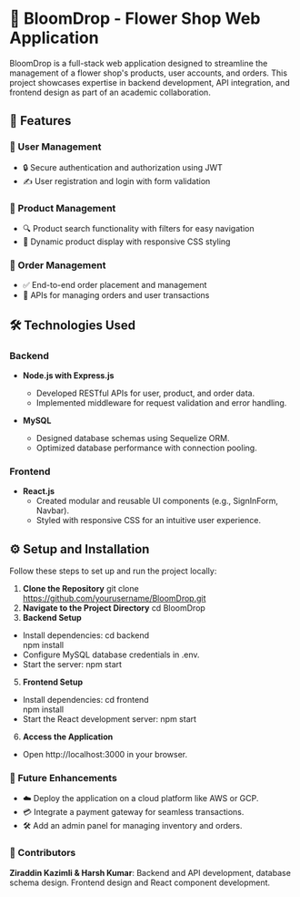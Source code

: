 # 🌸 BloomDrop - Flower Shop Web Application

BloomDrop is a full-stack web application designed to streamline the management of a flower shop's products, user accounts, and orders. This project showcases expertise in backend development, API integration, and frontend design as part of an academic collaboration.

## 🚀 Features

### 🌟 User Management
- 🔒 Secure authentication and authorization using JWT
- ✍️ User registration and login with form validation

### 🌺 Product Management
- 🔍 Product search functionality with filters for easy navigation
- 📱 Dynamic product display with responsive CSS styling

### 🛒 Order Management
- ✅ End-to-end order placement and management
- 📡 APIs for managing orders and user transactions

## 🛠️ Technologies Used

### Backend
- **Node.js with Express.js**
  - Developed RESTful APIs for user, product, and order data.
  - Implemented middleware for request validation and error handling.
  
- **MySQL**
  - Designed database schemas using Sequelize ORM.
  - Optimized database performance with connection pooling.

### Frontend
- **React.js**
  - Created modular and reusable UI components (e.g., SignInForm, Navbar).
  - Styled with responsive CSS for an intuitive user experience.

## ⚙️ Setup and Installation

Follow these steps to set up and run the project locally:

1. **Clone the Repository**
   git clone https://github.com/yourusername/BloomDrop.git  
2.	**Navigate to the Project Directory**
cd BloomDrop  
3.	**Backend Setup**
- Install dependencies:
cd backend  
npm install  
- Configure MySQL database credentials in .env.
- Start the server:
npm start  
5.	**Frontend Setup**
- Install dependencies:
cd frontend  
npm install  
- Start the React development server:
npm start  
6.	**Access the Application**
- Open http://localhost:3000 in your browser.
 
### 🌱 Future Enhancements
-	☁️ Deploy the application on a cloud platform like AWS or GCP.
-	💳 Integrate a payment gateway for seamless transactions.
-	🛠️ Add an admin panel for managing inventory and orders.
 
### 🤝 Contributors
**Ziraddin Kazimli & Harsh Kumar**: Backend and API development, database schema design. Frontend design and React component development.




